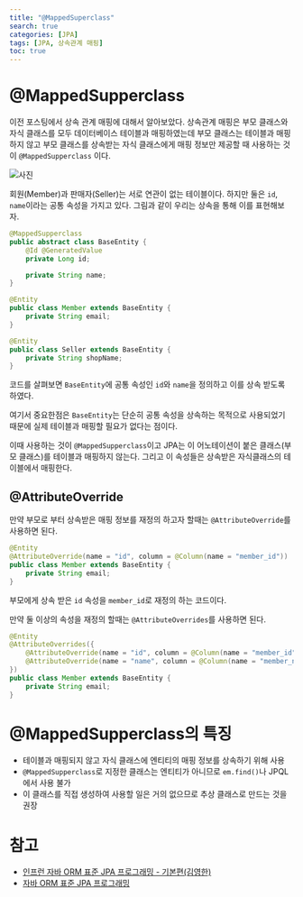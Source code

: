 ```yaml
---
title: "@MappedSuperclass"
search: true
categories: [JPA]
tags: [JPA, 상속관계 매핑]
toc: true
---
```


# @MappedSupperclass
이전 포스팅에서 상속 관계 매핑에 대해서 알아보았다. 상속관계 매핑은 부모 클래스와 자식 클래스를 모두 데이터베이스 테이블과 매핑하였는데
부모 클래스는 테이블과 매핑하지 않고 부모 클래스를 상속받는 자식 클래스에게 매핑 정보만 제공할 때 사용하는 것이 `@MappedSupperclass` 이다.

![사진](https://user-images.githubusercontent.com/55070039/185302939-a3c0518e-8c41-4454-a89a-371e6ced7d7d.PNG)

회원(Member)과 판매자(Seller)는 서로 연관이 없는 테이블이다. 하지만 둘은 `id`, `name`이라는 공통 속성을 가지고 있다.
그림과 같이 우리는 상속을 통해 이를 표현해보자.

```java
@MappedSupperclass
public abstract class BaseEntity {
    @Id @GeneratedValue
    private Long id;

    private String name;
}

@Entity
public class Member extends BaseEntity {
    private String email;
}

@Entity
public class Seller extends BaseEntity {
    private String shopName;
}
```

코드를 살펴보면 `BaseEntity`에 공통 속성인 `id`와 `name`을 정의하고 이를 상속 받도록 하였다.

여기서 중요한점은 `BaseEntity`는 단순히 공통 속성을 상속하는 목적으로 사용되었기 때문에 실제 테이블과 매핑할 필요가 없다는 점이다.

이때 사용하는 것이 `@MappedSupperclass`이고 JPA는 이 어노테이션이 붙은 클래스(부모 클래스)를 테이블과 매핑하지 않는다.
그리고 이 속성들은 상속받은 자식클래스의 테이블에서 매핑한다.

## @AttributeOverride
만약 부모로 부터 상속받은 매핑 정보를 재정의 하고자 할때는 `@AttributeOverride`를 사용하면 된다.

```java
@Entity
@AttributeOverride(name = "id", column = @Column(name = "member_id"))
public class Member extends BaseEntity {
    private String email;
}
```
부모에게 상속 받은 `id` 속성을 `member_id`로 재정의 하는 코드이다.

만약 둘 이상의 속성을 재정의 할때는 `@AttributeOverrides`를 사용하면 된다.

```java
@Entity
@AttributeOverrides({
    @AttributeOverride(name = "id", column = @Column(name = "member_id")),
    @AttributeOverride(name = "name", column = @Column(name = "member_name"))
})
public class Member extends BaseEntity {
    private String email;
}
```

# @MappedSupperclass의 특징
- 테이블과 매핑되지 않고 자식 클래스에 엔티티의 매핑 정보를 상속하기 위해 사용
- `@MappedSupperclass`로 지정한 클래스는 엔티티가 아니므로 `em.find()`나 JPQL에서 사용 불가
- 이 클래스를 직접 생성하여 사용할 일은 거의 없으므로 추상 클래스로 만드는 것을 권장

# 참고

- [인프런 자바 ORM 표준 JPA 프로그래밍 - 기본편(김영한)](https://www.inflearn.com/course/ORM-JPA-Basic/dashboard)
- [자바 ORM 표준 JPA 프로그래밍](http://www.kyobobook.co.kr/product/detailViewKor.laf?mallGb=KOR&ejkGb=KOR&barcode=9788960777330)
